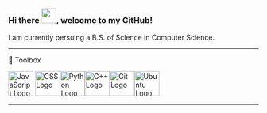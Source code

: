 ### Hi there <img src="https://raw.githubusercontent.com/MartinHeinz/MartinHeinz/master/wave.gif" width="30px">, welcome to my GitHub!

I am currently persuing a B.S. of Science in Computer Science.

---

🧰 Toolbox

<img src="https://cdn.worldvectorlogo.com/logos/logo-javascript.svg" alt="JavaScript Logo" width="50" height="50"/> <img src="https://cdn.worldvectorlogo.com/logos/css3.svg" alt="CSS Logo" width="50" height="50"/><img src="https://cdn.worldvectorlogo.com/logos/python-4.svg" alt= "Python Logo" width="50" height="50"/><img src="https://cdn.worldvectorlogo.com/logos/c.svg" alt= "C++ Logo" width="50" height="50"/><img src="https://cdn.worldvectorlogo.com/logos/git.svg" alt= "Git Logo" width="50" height="50"/><img src="https://cdn.worldvectorlogo.com/logos/ubuntu-2.svg" alt= "Ubuntu Logo" width="50" height="50"/>

---



<!--
**tanker43/tanker43** is a ✨ _special_ ✨ repository because its `README.md` (this file) appears on your GitHub profile.

Here are some ideas to get you started:

- 🔭 I’m currently working on ...
- 🌱 I’m currently learning ...
- 👯 I’m looking to collaborate on ...
- 🤔 I’m looking for help with ...
- 💬 Ask me about ...
- 📫 How to reach me: ...
- 😄 Pronouns: ...
- ⚡ Fun fact: ...
-->
